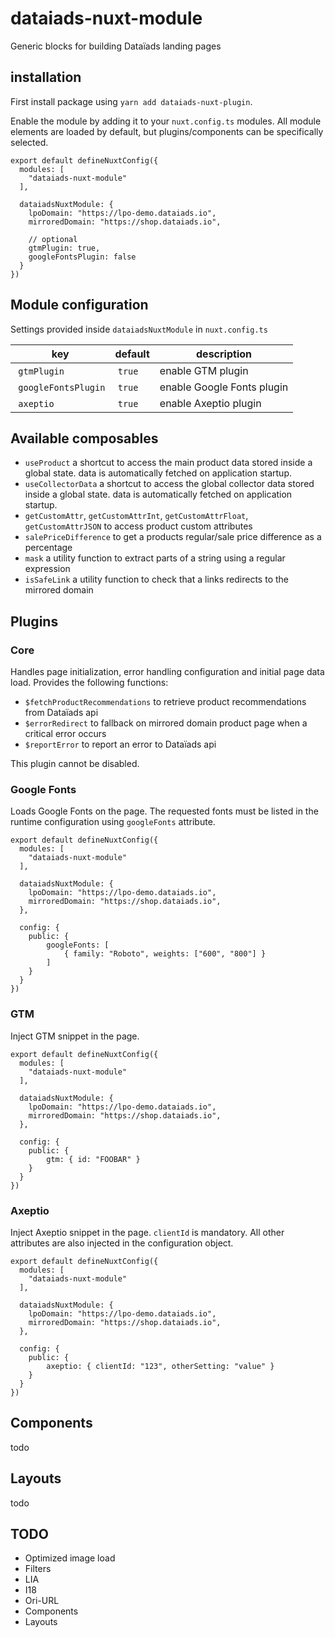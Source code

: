 # dataiads-nuxt-module

Generic blocks for building Dataïads landing pages

## installation
First install package using `yarn add dataiads-nuxt-plugin`.

Enable the module by adding it to your `nuxt.config.ts` modules. All module elements are loaded by default, but plugins/components can be specifically selected.
```
export default defineNuxtConfig({
  modules: [
    "dataiads-nuxt-module"
  ],

  dataiadsNuxtModule: {
    lpoDomain: "https://lpo-demo.dataiads.io",
    mirroredDomain: "https://shop.dataiads.io",

    // optional
    gtmPlugin: true,
    googleFontsPlugin: false
  }
})
```

## Module configuration
Settings provided inside `dataiadsNuxtModule` in `nuxt.config.ts`

|key|default|description
| - | - | - |
| `gtmPlugin` | `true` | enable GTM plugin
| `googleFontsPlugin` | `true` | enable Google Fonts plugin
| `axeptio` | `true` | enable Axeptio plugin


## Available composables
* `useProduct` a shortcut to access the main product data stored inside a global state. data is automatically fetched on application startup.
* `useCollectorData` a shortcut to access the global collector data stored inside a global state. data is automatically fetched on application startup.
* `getCustomAttr`, `getCustomAttrInt`, `getCustomAttrFloat`, `getCustomAttrJSON` to access product custom attributes
* `salePriceDifference` to get a products regular/sale price difference as a percentage
* `mask` a utility function to extract parts of a string using a regular expression
* `isSafeLink` a utility function to check that a links redirects to the mirrored domain


## Plugins
### Core
Handles page initialization, error handling configuration and initial page data load.
Provides the following functions:
* `$fetchProductRecommendations` to retrieve product recommendations from Dataïads api
* `$errorRedirect` to fallback on mirrored domain product page when a critical error occurs
* `$reportError` to report an error to Dataïads api

This plugin cannot be disabled.

### Google Fonts
Loads Google Fonts on the page. The requested fonts must be listed in the runtime configuration using `googleFonts` attribute.
```
export default defineNuxtConfig({
  modules: [
    "dataiads-nuxt-module"
  ],

  dataiadsNuxtModule: {
    lpoDomain: "https://lpo-demo.dataiads.io",
    mirroredDomain: "https://shop.dataiads.io",
  },

  config: {
    public: {
        googleFonts: [
            { family: "Roboto", weights: ["600", "800"] }
        ]
    }
  }
})
```

### GTM
Inject GTM snippet in the page.
```
export default defineNuxtConfig({
  modules: [
    "dataiads-nuxt-module"
  ],

  dataiadsNuxtModule: {
    lpoDomain: "https://lpo-demo.dataiads.io",
    mirroredDomain: "https://shop.dataiads.io",
  },

  config: {
    public: {
        gtm: { id: "FOOBAR" }
    }
  }
})
```

### Axeptio
Inject Axeptio snippet in the page. `clientId` is mandatory. All other attributes are also injected in the configuration object.

```
export default defineNuxtConfig({
  modules: [
    "dataiads-nuxt-module"
  ],

  dataiadsNuxtModule: {
    lpoDomain: "https://lpo-demo.dataiads.io",
    mirroredDomain: "https://shop.dataiads.io",
  },

  config: {
    public: {
        axeptio: { clientId: "123", otherSetting: "value" }
    }
  }
})
```

## Components
todo

## Layouts
todo

## TODO
* Optimized image load
* Filters
* LIA
* I18
* Ori-URL
* Components
* Layouts
